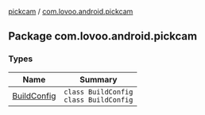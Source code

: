 [pickcam](../index.md) / [com.lovoo.android.pickcam](./index.md)

## Package com.lovoo.android.pickcam

### Types

| Name | Summary |
|---|---|
| [BuildConfig](-build-config/index.md) | `class BuildConfig`<br>`class BuildConfig` |
